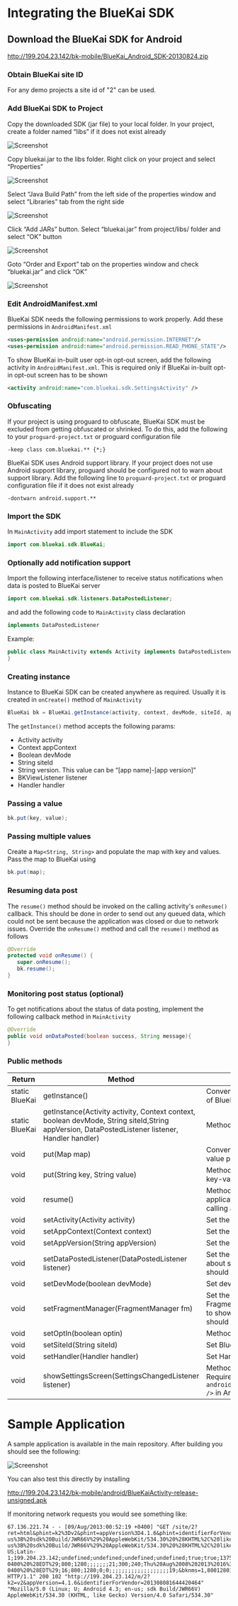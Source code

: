 # Integrating the BlueKai SDK
## Download the BlueKai SDK for Android

http://199.204.23.142/bk-mobile/BlueKai_Android_SDK-20130824.zip

### Obtain BlueKai site ID

For any demo projects a site id of "2" can be used.


### Add BlueKai SDK to Project

Copy the downloaded SDK (jar file) to your local folder. In your project, create a folder named “libs” if it does not exist already

   ![Screenshot](http://199.204.23.142/bk-mobile/android/image001.png)

Copy bluekai.jar to the libs folder. Right click on your project and select “Properties”

   ![Screenshot](http://199.204.23.142/bk-mobile/android/image003.png)

Select “Java Build Path” from the left side of the properties window and select “Libraries” tab from the right side

   ![Screenshot](http://199.204.23.142/bk-mobile/android/image005.png)

Click “Add JARs” button. Select “bluekai.jar” from project/libs/ folder and select “OK” button

   ![Screenshot](http://199.204.23.142/bk-mobile/android/image007.png)

Goto “Order and Export” tab on the properties window and check “bluekai.jar” and click “OK”

   ![Screenshot](http://199.204.23.142/bk-mobile/android/image009.png)

### Edit AndroidManifest.xml

BlueKai SDK needs the following permissions to work properly. Add these permissions in `AndroidManifest.xml`

```xml
<uses-permission android:name="android.permission.INTERNET"/>
<uses-permission android:name="android.permission.READ_PHONE_STATE"/>
```

To show BlueKai in-built user opt-in opt-out screen, add the following activity in `AndroidManifest.xml`. This is required only if BlueKai in-built opt-in opt-out screen has to be shown

```xml
<activity android:name="com.bluekai.sdk.SettingsActivity" />
```

### Obfuscating

If your project is using proguard to obfuscate, BlueKai SDK must be excluded from getting obfuscated or shrinked. To do this, add the following to your `proguard-project.txt` or proguard configuration file

```
-keep class com.bluekai.** {*;}
```

BlueKai SDK uses Android support library. If your project does not use Android support library, proguard should be configured not to warn about support library. Add the following line to `proguard-project.txt` or proguard configuration file if it does not exist already

```
-dontwarn android.support.**
```

### Import the SDK 

In `MainActivity` add import statement to include the SDK

```java
import com.bluekai.sdk.BlueKai;
```

### Optionally add notification support 

Import the following interface/listener to receive status notifications when data is posted to BlueKai server

```java
import com.bluekai.sdk.listeners.DataPostedListener;
```

and add the following code to `MainActivity` class declaration

```java
implements DataPostedListener
```

Example:

```java
public class MainActivity extends Activity implements DataPostedListener{
}
```

### Creating instance

Instance to BlueKai SDK can be created anywhere as required. Usually it is created in `onCreate()` method of `MainActivity`

```java
BlueKai bk = BlueKai.getInstance(activity, context, devMode, siteId, appVersion, listener, handler);
```

The `getInstance()` method accepts the following params:

* Activity activity
* Context appContext
* Boolean devMode
* String siteId
* String version. This value can be “[app name]-[app version]”
* BKViewListener listener
* Handler handler

### Passing a value

```java
bk.put(key, value);
```

### Passing multiple values

Create a `Map<String, String>` and populate the map with key and values. Pass the map to BlueKai using

```java
bk.put(map);
```

### Resuming data post

The `resume()` method should be invoked on the calling activity's `onResume()` callback. This should be done in order to send out any queued data, which could not be sent because the application was closed or due to network issues. Override the `onResume()` method and call the `resume()` method as follows

```java
@Override
protected void onResume() {
   super.onResume();
   bk.resume();
}
```

### Monitoring post status (optional)

To get notifications about the status of data posting, implement the following callback method in `MainActivity`

```java
@Override
public void onDataPosted(boolean success, String message){
}
```

### Public methods

Return | Method | Description
--- | --- | ---
static BlueKai | getInstance() |Convenience method to initialize and get instance of BlueKai without arguments.
static BlueKai | getInstance(Activity activity, Context context, boolean devMode, String siteId,String appVersion, DataPostedListener listener, Handler handler) |Method to get BlueKai instance
void | put(Map map) |Convenience method to send a bunch of key-value pairs to BlueKai
void | put(String key, String value) |Method to send data to BlueKai. Accepts a single key-value pair
void | resume() |Method to resume BlueKai process after calling application resumes. To use in onResume() of the calling activity
void | setActivity(Activity activity) |Set the calling activity reference
void | setAppContext(Context context) |Set the calling application context
void | setAppVersion(String appVersion) |Set the calling application's version
void | setDataPostedListener(DataPostedListener listener) |Set the DataPostedListener to get notifications about status of a data posting. Calling activity should implement this interface
void | setDevMode(boolean devMode) |Set developer mode (True or False)
void | setFragmentManager(FragmentManager fm) |Set the fragment manager from calling FragmentActivity. Used when devMode is enabled to show webview in a popup dialog. Calling activity should be FragmentActivity
void | setOptIn(boolean optin) |Method to set user opt-in or opt-out preference
void | setSiteId(String siteId) |Set BlueKai site id
void | setHandler(Handler handler) |Set Handler to get data posting updates
void | showSettingsScreen(SettingsChangedListener listener) |Method to show BlueKai in-built opt-in screen. Requires `<activity android:name="com.bluekai.sdk.SettingsActivity" />` in AndroidManifest.xml to be present

# Sample Application 

A sample application is available in the main repository.  After
building you should see the following: 

![Screenshot](http://199.204.23.142/bk-mobile/android/BlueKaiActivity-release-unsigned.png)

You can also test this directly by installing 

  http://199.204.23.142/bk-mobile/android/BlueKaiActivity-release-unsigned.apk
   
If monitoring network requests you would see something like: 

```
67.136.221.74 - - [09/Aug/2013:00:52:19 +0400] "GET /site/2?ret=html&phint=k2%3Dv2&phint=appVersion%3D4.1.6&phint=identifierForVendor%3D201308081644420464&phint=mobile%3Dapp&bkfpd=TF1;015;;;;;;;;;;;;;;;;;;;;;;Mozilla;Netscape;5.0%20%28Linux%3B%20U%3B%20Android%204.3%3B%20en-us%3B%20sdk%20Build/JWR66V%29%20AppleWebKit/534.30%20%28KHTML%2C%20like%20Gecko%29%20Version/4.0%20Safari/534.30;20030107;undefined;true;;true;Linux%20armv7l;undefined;Mozilla/5.0%20%28Linux%3B%20U%3B%20Android%204.3%3B%20en-us%3B%20sdk%20Build/JWR66V%29%20AppleWebKit/534.30%20%28KHTML%2C%20like%20Gecko%29%20Version/4.0%20Safari/534.30;en-US;Latin-1;199.204.23.142;undefined;undefined;undefined;undefined;true;true;1375995139684;-5;Tue%20Jun%2007%202005%2021%3A33%3A44%20GMT-0400%20%28EDT%29;800;1280;;;;;;;21;300;240;Thu%20Aug%2008%202013%2016%3A52%3A19%20GMT-0400%20%28EDT%29;16;800;1280;0;0;;;;;;;;;;;;;;;;;;;19;&bknms=1,800128016,1375995139545,240,0,0,1&bkrid=981067699&r=37344997 HTTP/1.1" 200 102 "http://199.204.23.142/m/2?k2=v2&appVersion=4.1.6&identifierForVendor=201308081644420464" "Mozilla/5.0 (Linux; U; Android 4.3; en-us; sdk Build/JWR66V) AppleWebKit/534.30 (KHTML, like Gecko) Version/4.0 Safari/534.30"
```

